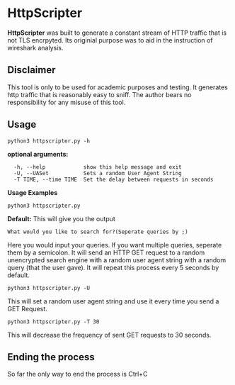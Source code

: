 # HttpScripter
**HttpScripter** was built to generate a constant stream of HTTP traffic that is not TLS encrpyted. Its originial purpose was to aid in the instruction of wireshark analysis. 

## Disclaimer
This tool is only to be used for academic purposes and testing. It generates http traffic that is reasonably easy to sniff. The author bears no responsibility for any misuse of this tool.

## Usage
```
python3 httpscripter.py -h
```
**optional arguments:**
```
  -h, --help            show this help message and exit
  -U, --UASet           Sets a random User Agent String
  -T TIME, --time TIME  Set the delay between requests in seconds
```
**Usage Examples**
```
python3 httpscripter.py
```
__Default:__ This will give you the output
```
What would you like to search for?(Seperate queries by ;)
```
Here you would input your queries. If you want multiple queries, seperate them by a semicolon. It will send an HTTP GET request to a random unencrypted search engine with a random user agent string with a random query (that the user gave). It will repeat this process every 5 seconds by default. 

```
python3 httpscripter.py -U
```
This will set a random user agent string and use it every time you send a GET Request.
```
python3 httpscripter.py -T 30
```
This will decrease the frequency of sent GET requests to 30 seconds.

## Ending the process
So far the only way to end the process is Ctrl+C
